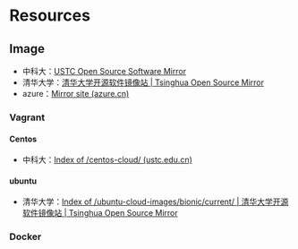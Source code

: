 # Resources

## Image

* 中科大：[USTC Open Source Software Mirror](https://mirrors.ustc.edu.cn/)
* 清华大学：[清华大学开源软件镜像站 | Tsinghua Open Source Mirror](https://mirrors.tuna.tsinghua.edu.cn/)
* azure：[Mirror site (azure.cn)](http://mirror.azure.cn/)

### Vagrant

#### Centos

* 中科大：[Index of /centos-cloud/ (ustc.edu.cn)](https://mirrors.ustc.edu.cn/centos-cloud/)

#### ubuntu

* 清华大学：[Index of /ubuntu-cloud-images/bionic/current/ | 清华大学开源软件镜像站 | Tsinghua Open Source Mirror](https://mirrors.tuna.tsinghua.edu.cn/ubuntu-cloud-images/bionic/current/)



### Docker

